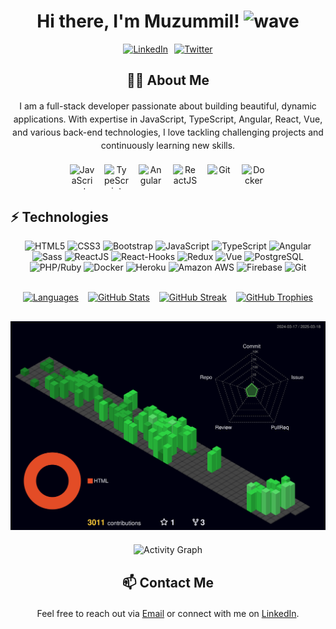 <!-- Header Section -->
<h1 align="center">
  Hi there, I'm Muzummil! 
  <img src="https://raw.githubusercontent.com/faizahmedfarooqui/faizahmedfarooqui/master/wave.gif" width="30px" alt="wave">
</h1>

<!-- Social Icons (using flex for side-by-side layout) -->
<div align="center" style="display: flex; justify-content: center; gap: 10px; flex-wrap: wrap; margin-bottom: 20px;">
  <a href="https://www.linkedin.com/in/muzummil-iqbal-67b92515b/" target="_blank">
    <img src="https://img.icons8.com/fluent/48/000000/linkedin.png" alt="LinkedIn" style="height:40px; width:40px; object-fit: contain;">
  </a>
  <a href="https://twitter.com/IqbalMuzummil" target="_blank">
    <img src="https://img.icons8.com/fluent/48/000000/twitter.png" alt="Twitter" style="height:40px; width:40px; object-fit: contain;">
  </a>
</div>

<!-- Extra Section: About Me -->
<div style="margin: 20px 0;">
  <h2 align="center">👨‍💻 About Me</h2>
  <p align="center" style="max-width: 600px; margin: auto; line-height: 1.5;">
    I am a full-stack developer passionate about building beautiful, dynamic applications.
    With expertise in JavaScript, TypeScript, Angular, React, Vue, and various back-end technologies,
    I love tackling challenging projects and continuously learning new skills.
  </p>
</div>

<!-- Professional Skills Section -->
<div align="center" style="display: flex; flex-wrap: wrap; justify-content: center; gap: 15px; margin-bottom: 30px;">
  <img src="https://cdn.simpleicons.org/javascript/F7DF1E?width=40" alt="JavaScript" title="JavaScript" style="height:40px; width:40px; object-fit: contain;">
  <img src="https://cdn.simpleicons.org/typescript/3178C6?width=40" alt="TypeScript" title="TypeScript" style="height:40px; width:40px; object-fit: contain;">
  <img src="https://cdn.simpleicons.org/angular/DD0031?width=40" alt="Angular" title="Angular" style="height:40px; width:40px; object-fit: contain;">
  <img src="https://cdn.simpleicons.org/react/61DAFB?width=40" alt="ReactJS" title="React" style="height:40px; width:40px; object-fit: contain;">
  <img src="https://cdn.simpleicons.org/git/F05032?width=40" alt="Git" title="Git" style="height:40px; width:40px; object-fit: contain;">
  <img src="https://cdn.simpleicons.org/docker/2496ED?width=40" alt="Docker" title="Docker" style="height:40px; width:40px; object-fit: contain;">
</div>

<!-- Technologies Section -->
## ⚡ Technologies
<p align="center">
  <img src="https://img.shields.io/badge/-HTML5-E34F26?style=flat-square&logo=html5&logoColor=white" alt="HTML5">
  <img src="https://img.shields.io/badge/-CSS3-1572B6?style=flat-square&logo=css3" alt="CSS3">
  <img src="https://img.shields.io/badge/-Bootstrap-563D7C?style=flat-square&logo=bootstrap" alt="Bootstrap">
  <img src="https://img.shields.io/badge/-JavaScript-black?style=flat-square&logo=javascript" alt="JavaScript">
  <img src="https://img.shields.io/badge/-TypeScript-007ACC?style=flat-square&logo=typescript" alt="TypeScript">
  <img src="https://img.shields.io/badge/Angular-DD0031?style=for-the-badge&logo=angular&logoColor=white" alt="Angular">
  <img src="https://img.shields.io/badge/-Sass-%23CC6699?style=flat-square&logo=sass&logoColor=ffffff" alt="Sass">
  <img src="https://img.shields.io/badge/-React-black?style=flat-square&logo=react" alt="ReactJS">
  <img src="https://img.shields.io/badge/-React%20Hooks-black?style=flat-square&logo=react" alt="React-Hooks">
  <img src="https://img.shields.io/badge/-Redux-black?style=flat-square&logo=react" alt="Redux">
  <img src="https://img.shields.io/badge/-Vue-black?style=flat-square&logo=vue" alt="Vue">
  <img src="https://img.shields.io/badge/-PostgreSQL-black?style=flat-square&logo=PostgreSQL" alt="PostgreSQL">
  <img src="https://img.shields.io/badge/-ruby-black?style=flat-square&logo=ruby" alt="PHP/Ruby">
  <img src="https://img.shields.io/badge/-Docker-black?style=flat-square&logo=docker" alt="Docker">
  <img src="https://img.shields.io/badge/-Heroku-430098?style=flat-square&logo=heroku" alt="Heroku">
  <img src="https://img.shields.io/badge/Amazon%20AWS-232F3E?style=flat-square&logo=amazon-aws" alt="Amazon AWS">
  <img src="https://img.shields.io/badge/-Firebase-black?style=flat-square&logo=firebase" alt="Firebase">
  <img src="https://img.shields.io/badge/-Git-black?style=flat-square&logo=git" alt="Git">
</p>

<br/>

<!-- GitHub Stats Section (flex container for better layout) -->
<div align="center" style="display: flex; flex-wrap: wrap; justify-content: center; gap: 15px; margin-bottom: 30px;">
  <a href="#">
    <img src="https://github-readme-stats.vercel.app/api/top-langs/?username=muzummil&layout=compact&theme=dark" alt="Languages">
  </a>
  <a href="#">
    <img src="https://github-readme-stats.vercel.app/api?username=muzummil&show_icons=true&count_private=true&theme=dark" alt="GitHub Stats">
  </a>
  <a href="https://streak-stats.demolab.com?user=muzummil&theme=dark"><img src="https://streak-stats.demolab.com?user=muzummil&theme=dark" alt="GitHub Streak" /></a>
  <a href="#">
    <img src="https://github-profile-trophy.vercel.app/?username=muzummil&theme=monokai" alt="GitHub Trophies">
  </a>
</div>

<!-- 3D Contribution Graph -->
<div align="center" style="margin: 20px 0;">
  <img src="./profile-3d-contrib/profile-night-green.svg" alt="3D Contributions">
</div>

<!-- Recent Activity Graph -->
<div align="center" style="margin-bottom: 30px;">
  <img src="https://activity-graph.herokuapp.com/graph?username=muzummil&custom_title=Muzummil-Iqbal's%20Contribution%20Graph&bg_color=1F222E&color=F8D866&line=F85D7F&point=FFFFFF&hide_border=false" alt="Activity Graph">
</div>

<!-- Extra Section: Contact Me -->
<div style="margin: 20px 0;">
  <h2 align="center">📫 Contact Me</h2>
  <p align="center" style="max-width: 600px; margin: auto; line-height: 1.5;">
    Feel free to reach out via <a href="mailto:muzummil.iqbal@gmail.com">Email</a> or connect with me on 
    <a href="https://www.linkedin.com/in/muzummil-iqbal-67b92515b/">LinkedIn</a>.
  </p>
</div>
